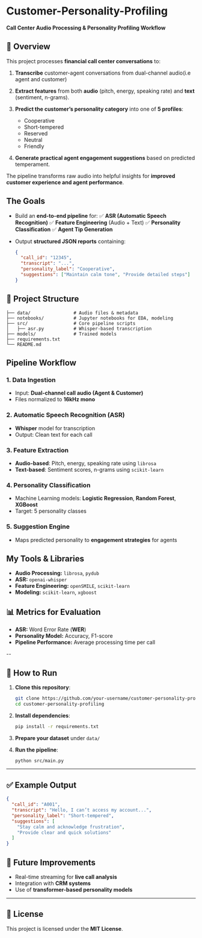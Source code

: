 # Customer-Personality-Profiling

**Call Center Audio Processing & Personality Profiling Workflow**

## **📌 Overview**

This project processes **financial call center conversations** to:

1. **Transcribe** customer-agent conversations from dual-channel audio(i.e agent and customer)
2. **Extract features** from both **audio** (pitch, energy, speaking rate) and **text** (sentiment, n-grams).
3. **Predict the customer’s personality category** into one of **5 profiles**:

   * Cooperative
   * Short-tempered
   * Reserved
   * Neutral
   * Friendly
     
4. **Generate practical agent engagement suggestions** based on predicted temperament.

The pipeline transforms raw audio into helpful insights for **improved customer experience and agent performance**.


## **The Goals**

* Build an **end-to-end pipeline** for:
  ✅ **ASR (Automatic Speech Recognition)**
  ✅ **Feature Engineering** (Audio + Text)
  ✅ **Personality Classification**
  ✅ **Agent Tip Generation**
  
* Output **structured JSON reports** containing:

  ```json
  {
    "call_id": "12345",
    "transcript": "...",
    "personality_label": "Cooperative",
    "suggestions": ["Maintain calm tone", "Provide detailed steps"]
  }
  ```

## **📂 Project Structure**

```
├── data/                # Audio files & metadata
├── notebooks/           # Jupyter notebooks for EDA, modeling
├── src/                 # Core pipeline scripts
│   ├── asr.py           # Whisper-based transcription
├── models/              # Trained models
├── requirements.txt
└── README.md
```

## **Pipeline Workflow**

### **1. Data Ingestion**

* Input: **Dual-channel call audio (Agent & Customer)**
* Files normalized to **16kHz mono**

### **2. Automatic Speech Recognition (ASR)**

* **Whisper** model for transcription
* Output: Clean text for each call

### **3. Feature Extraction**

* **Audio-based**: Pitch, energy, speaking rate using `librosa`
* **Text-based**: Sentiment scores, n-grams using `scikit-learn`

### **4. Personality Classification**

* Machine Learning models: **Logistic Regression**, **Random Forest**, **XGBoost**
* Target: 5 personality classes

### **5. Suggestion Engine**

* Maps predicted personality to **engagement strategies** for agents



## **My Tools & Libraries**

* **Audio Processing:** `librosa`, `pydub`
* **ASR:** `openai-whisper`
* **Feature Engineering:** `openSMILE`, `scikit-learn`
* **Modeling:** `scikit-learn`, `xgboost`


## **📊 Metrics for Evaluation**

* **ASR:** Word Error Rate (**WER**)
* **Personality Model:** Accuracy, F1-score
* **Pipeline Performance:** Average processing time per call

--

## **🚀 How to Run**

1. **Clone this repository**:

   ```bash
   git clone https://github.com/your-username/customer-personality-profiling.git
   cd customer-personality-profiling
   ```
2. **Install dependencies**:

   ```bash
   pip install -r requirements.txt
   ```
3. **Prepare your dataset** under `data/`
4. **Run the pipeline**:

   ```bash
   python src/main.py
   ```

---

## **✅ Example Output**

```json
{
  "call_id": "A001",
  "transcript": "Hello, I can’t access my account...",
  "personality_label": "Short-tempered",
  "suggestions": [
    "Stay calm and acknowledge frustration",
    "Provide clear and quick solutions"
  ]
}
```

## **📌 Future Improvements**

* Real-time streaming for **live call analysis**
* Integration with **CRM systems**
* Use of **transformer-based personality models**

---

## **📜 License**

This project is licensed under the **MIT License**.

